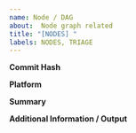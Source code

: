 ```yaml
---
name: Node / DAG
about:  Node graph related
title: "[NODES] "
labels: NODES, TRIAGE
---
```

**Commit Hash**

**Platform**

**Summary**

**Additional Information / Output**
